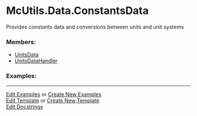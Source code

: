 # <a id="McUtils.Data.ConstantsData">McUtils.Data.ConstantsData</a>
    
Provides constants data and conversions between units and unit systems

### Members:

  - [UnitsData](ConstantsData/UnitsData.md)
  - [UnitsDataHandler](ConstantsData/UnitsDataHandler.md)

### Examples:



___

[Edit Examples](https://github.com/McCoyGroup/References/edit/gh-pages/Documentation/examples/McUtils/Data/ConstantsData.md) or 
[Create New Examples](https://github.com/McCoyGroup/References/new/gh-pages/?filename=Documentation/examples/McUtils/Data/ConstantsData.md) <br/>
[Edit Template](https://github.com/McCoyGroup/References/edit/gh-pages/Documentation/templates/McUtils/Data/ConstantsData.md) or 
[Create New Template](https://github.com/McCoyGroup/References/new/gh-pages/?filename=Documentation/templates/McUtils/Data/ConstantsData.md) <br/>
[Edit Docstrings](https://github.com/McCoyGroup/McUtils/edit/master/Data/ConstantsData/__init__.py?message=Update%20Docs)